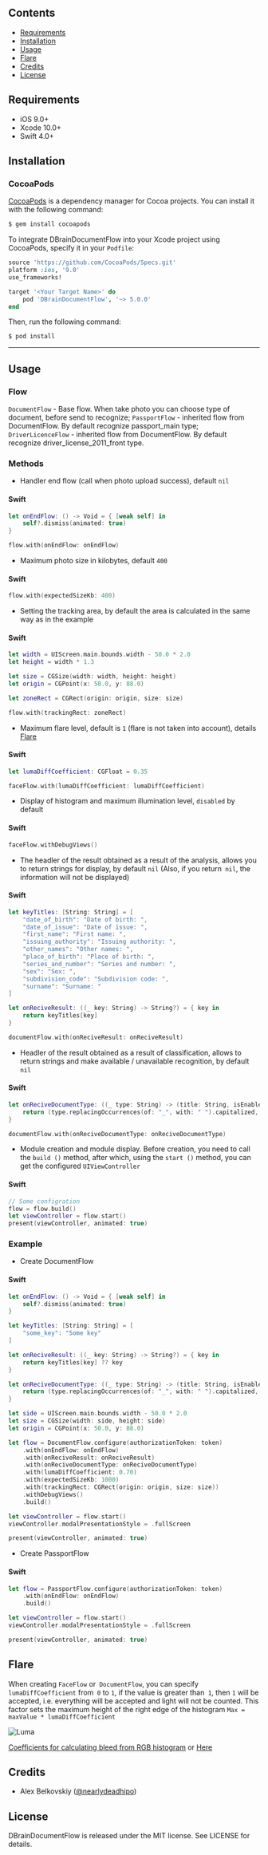## Contents

- [Requirements](#requirements)
- [Installation](#installation)
- [Usage](#usage)
- [Flare](#flare)
- [Credits](#credits)
- [License](#license)

## Requirements

- iOS 9.0+
- Xcode 10.0+
- Swift 4.0+

## Installation

### CocoaPods

[CocoaPods](http://cocoapods.org) is a dependency manager for Cocoa projects. You can install it with the following command:

```bash
$ gem install cocoapods
```

To integrate DBrainDocumentFlow into your Xcode project using CocoaPods, specify it in your `Podfile`:

```ruby
source 'https://github.com/CocoaPods/Specs.git'
platform :ios, '9.0'
use_frameworks!

target '<Your Target Name>' do
    pod 'DBrainDocumentFlow', '~> 5.0.0'
end
```

Then, run the following command:

```bash
$ pod install
```
---
## Usage

### Flow

`DocumentFlow` - Base flow. When take photo you can choose type of document, before send to recognize;
`PassportFlow` - inherited flow from DocumentFlow. By default recognize passport_main type;
`DriverLicenceFlow` - inherited flow from DocumentFlow. By default recognize driver_license_2011_front type.

### Methods

- Handler end flow (call when photo upload success), default `nil`
#### Swift
```swift
let onEndFlow: () -> Void = { [weak self] in
    self?.dismiss(animated: true)
}

flow.with(onEndFlow: onEndFlow)
```

- Maximum photo size in kilobytes, default `400`
#### Swift
```swift
flow.with(expectedSizeKb: 400)
```

- Setting the tracking area, by default the area is calculated in the same way as in the example
#### Swift
```swift
let width = UIScreen.main.bounds.width - 50.0 * 2.0
let height = width * 1.3

let size = CGSize(width: width, height: height)
let origin = CGPoint(x: 50.0, y: 88.0)

let zoneRect = CGRect(origin: origin, size: size)

flow.with(trackingRect: zoneRect)
```

- Maximum flare level, default is `1` (flare is not taken into account), details [Flare](#flare)
#### Swift
```swift
let lumaDiffCoefficient: CGFloat = 0.35

faceFlow.with(lumaDiffCoefficient: lumaDiffCoefficient)
```

- Display of histogram and maximum illumination level, `disabled` by default
#### Swift
```swift
faceFlow.withDebugViews()
```

- The headler of the result obtained as a result of the analysis, allows you to return strings for display, by default `nil` (Also, if you return` nil`, the information will not be displayed)
#### Swift
```swift
let keyTitles: [String: String] = [
    "date_of_birth": "Date of birth: ",
    "date_of_issue": "Date of issue: ",
    "first_name": "First name: ",
    "issuing_authority": "Issuing authority: ",
    "other_names": "Other names: ",
    "place_of_birth": "Place of birth: ",
    "series_and_number": "Series and number: ",
    "sex": "Sex: ",
    "subdivision_code": "Subdivision code: ",
    "surname": "Surname: "
]

let onReciveResult: ((_ key: String) -> String?) = { key in
    return keyTitles[key]
}

documentFlow.with(onReciveResult: onReciveResult)
```

- Headler of the result obtained as a result of classification, allows to return strings and make available / unavailable recognition, by default `nil`
#### Swift
```swift
let onReciveDocumentType: ((_ type: String) -> (title: String, isEnabled: Bool)) = { type in
    return (type.replacingOccurrences(of: "_", with: " ").capitalized, type != "not_document")
}

documentFlow.with(onReciveDocumentType: onReciveDocumentType)
```

- Module creation and module display. Before creation, you need to call the `build ()` method, after which, using the `start ()` method, you can get the configured `UIViewController`
#### Swift
```swift
// Some configration
flow = flow.build()
let viewController = flow.start()
present(viewController, animated: true)
```

### Example

- Create DocumentFlow
#### Swift
```swift
let onEndFlow: () -> Void = { [weak self] in
    self?.dismiss(animated: true)
}

let keyTitles: [String: String] = [
    "some_key": "Some key"
]

let onReciveResult: ((_ key: String) -> String?) = { key in
    return keyTitles[key] ?? key
}

let onReciveDocumentType: ((_ type: String) -> (title: String, isEnabled: Bool)) = { type in
    return (type.replacingOccurrences(of: "_", with: " ").capitalized, type != "not_document")
}

let side = UIScreen.main.bounds.width - 50.0 * 2.0
let size = CGSize(width: side, height: side)
let origin = CGPoint(x: 50.0, y: 88.0)

let flow = DocumentFlow.configure(authorizationToken: token)
    .with(onEndFlow: onEndFlow)
    .with(onReciveResult: onReciveResult)
    .with(onReciveDocumentType: onReciveDocumentType)
    .with(lumaDiffCoefficient: 0.70)
    .with(expectedSizeKb: 1000)
    .with(trackingRect: CGRect(origin: origin, size: size))
    .withDebugViews()
    .build()

let viewController = flow.start()
viewController.modalPresentationStyle = .fullScreen

present(viewController, animated: true)
```

- Create PassportFlow
#### Swift
```swift
let flow = PassportFlow.configure(authorizationToken: token)
    .with(onEndFlow: onEndFlow)
    .build()

let viewController = flow.start()
viewController.modalPresentationStyle = .fullScreen

present(viewController, animated: true)
```

## Flare
When creating `FaceFlow` or` DocumentFlow`, you can specify `lumaDiffCoefficient` from` 0` to `1`, if the value is greater than` 1`, then `1` will be accepted, i.e. everything will be accepted and light will not be counted.
This factor sets the maximum height of the right edge of the histogram
`Max = maxValue * lumaDiffCoefficient`

![Luma](/luma_clipped.png)

[Coefficients for calculating bleed from RGB histogram](https://developer.apple.com/documentation/accelerate/vimage/converting_color_images_to_grayscale)
or
[Here](https://www.japanistry.com/histograms/)

## Credits

- Alex Belkovskiy ([@nearlydeadhipo](https://t.me/nearlydeadhipo))

## License

DBrainDocumentFlow is released under the MIT license. See LICENSE for details.
